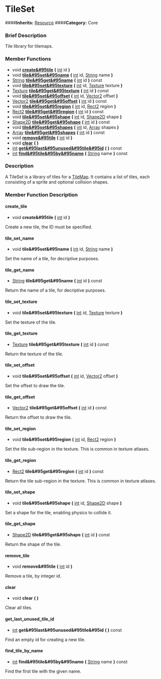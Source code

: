 #  TileSet  
####**Inherits:** [Resource](class_resource)
####**Category:** Core

###  Brief Description  
Tile library for tilemaps.

###  Member Functions 
  * void  **[create&#95tile](#create_tile)**  **(** [int](class_int) id  **)**
  * void  **[tile&#95set&#95name](#tile_set_name)**  **(** [int](class_int) id, [String](class_string) name  **)**
  * [String](class_string)  **[tile&#95get&#95name](#tile_get_name)**  **(** [int](class_int) id  **)** const
  * void  **[tile&#95set&#95texture](#tile_set_texture)**  **(** [int](class_int) id, [Texture](class_texture) texture  **)**
  * [Texture](class_texture)  **[tile&#95get&#95texture](#tile_get_texture)**  **(** [int](class_int) id  **)** const
  * void  **[tile&#95set&#95offset](#tile_set_offset)**  **(** [int](class_int) id, [Vector2](class_vector2) offset  **)**
  * [Vector2](class_vector2)  **[tile&#95get&#95offset](#tile_get_offset)**  **(** [int](class_int) id  **)** const
  * void  **[tile&#95set&#95region](#tile_set_region)**  **(** [int](class_int) id, [Rect2](class_rect2) region  **)**
  * [Rect2](class_rect2)  **[tile&#95get&#95region](#tile_get_region)**  **(** [int](class_int) id  **)** const
  * void  **[tile&#95set&#95shape](#tile_set_shape)**  **(** [int](class_int) id, [Shape2D](class_shape2d) shape  **)**
  * [Shape2D](class_shape2d)  **[tile&#95get&#95shape](#tile_get_shape)**  **(** [int](class_int) id  **)** const
  * void  **[tile&#95set&#95shapes](#tile_set_shapes)**  **(** [int](class_int) id, [Array](class_array) shapes  **)**
  * [Array](class_array)  **[tile&#95get&#95shapes](#tile_get_shapes)**  **(** [int](class_int) id  **)** const
  * void  **[remove&#95tile](#remove_tile)**  **(** [int](class_int) id  **)**
  * void  **[clear](#clear)**  **(** **)**
  * [int](class_int)  **[get&#95last&#95unused&#95tile&#95id](#get_last_unused_tile_id)**  **(** **)** const
  * [int](class_int)  **[find&#95tile&#95by&#95name](#find_tile_by_name)**  **(** [String](class_string) name  **)** const

###  Description  
A TileSet is a library of tiles for a [TileMap](class_tilemap). It contains a list of tiles, each consisting of a sprite and optional collision shapes.

###  Member Function Description  

#### <a name="create_tile">create_tile</a>
  * void  **create&#95tile**  **(** [int](class_int) id  **)**

Create a new tile, the ID must be specified.

#### <a name="tile_set_name">tile_set_name</a>
  * void  **tile&#95set&#95name**  **(** [int](class_int) id, [String](class_string) name  **)**

Set the name of a tile, for decriptive purposes.

#### <a name="tile_get_name">tile_get_name</a>
  * [String](class_string)  **tile&#95get&#95name**  **(** [int](class_int) id  **)** const

Return the name of a tile, for decriptive purposes.

#### <a name="tile_set_texture">tile_set_texture</a>
  * void  **tile&#95set&#95texture**  **(** [int](class_int) id, [Texture](class_texture) texture  **)**

Set the texture of the tile.

#### <a name="tile_get_texture">tile_get_texture</a>
  * [Texture](class_texture)  **tile&#95get&#95texture**  **(** [int](class_int) id  **)** const

Return the texture of the tile.

#### <a name="tile_set_offset">tile_set_offset</a>
  * void  **tile&#95set&#95offset**  **(** [int](class_int) id, [Vector2](class_vector2) offset  **)**

Set the offset to draw the tile.

#### <a name="tile_get_offset">tile_get_offset</a>
  * [Vector2](class_vector2)  **tile&#95get&#95offset**  **(** [int](class_int) id  **)** const

Return the offset to draw the tile.

#### <a name="tile_set_region">tile_set_region</a>
  * void  **tile&#95set&#95region**  **(** [int](class_int) id, [Rect2](class_rect2) region  **)**

Set the tile sub-region in the texture. This is common in texture atlases.

#### <a name="tile_get_region">tile_get_region</a>
  * [Rect2](class_rect2)  **tile&#95get&#95region**  **(** [int](class_int) id  **)** const

Return the tile sub-region in the texture. This is common in texture atlases.

#### <a name="tile_set_shape">tile_set_shape</a>
  * void  **tile&#95set&#95shape**  **(** [int](class_int) id, [Shape2D](class_shape2d) shape  **)**

Set a shape for the tile, enabling physics to collide it.

#### <a name="tile_get_shape">tile_get_shape</a>
  * [Shape2D](class_shape2d)  **tile&#95get&#95shape**  **(** [int](class_int) id  **)** const

Return the shape of the tile.

#### <a name="remove_tile">remove_tile</a>
  * void  **remove&#95tile**  **(** [int](class_int) id  **)**

Remove a tile, by integer id.

#### <a name="clear">clear</a>
  * void  **clear**  **(** **)**

Clear all tiles.

#### <a name="get_last_unused_tile_id">get_last_unused_tile_id</a>
  * [int](class_int)  **get&#95last&#95unused&#95tile&#95id**  **(** **)** const

Find an empty id for creating a new tile.

#### <a name="find_tile_by_name">find_tile_by_name</a>
  * [int](class_int)  **find&#95tile&#95by&#95name**  **(** [String](class_string) name  **)** const

Find the first tile with the given name.
